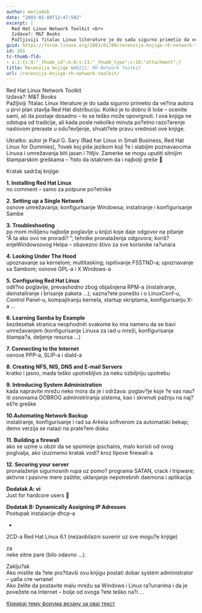```yaml
---
author: merjadok
date: "2003-01-09T12:47:50Z"
excerpt: |
  Red Hat Linux Network Toolkit <br>
  Izdava?: M&T Books
  Pažljiviji ?italac Linux literature je do sada sigurno primetio da ve?ina autora u prvi plan stavlja Red Hat distribuciju. Koliko je to dobro ili loše &#8211; ocenite sami, ali da postaje dosadno &#8211; to se teško može opovrgnuti. I ova knjiga ne odstupa od tradicije, ali kada posle nekoliko minuta po?etno razo?arenje naslovom preraste u odu?evljenje, shvati?ete pravu vrednost ove knjige.
guid: https://forum.linuxo.org/2003/01/09/recenzija-knjige-rh-network-toolkit/
id: 261
tc-thumb-fld:
- a:2:{s:9:"_thumb_id";b:0;s:11:"_thumb_type";s:10:"attachment";}
title: Recenzija knjige &#8211; RH Network Toolkit
url: /recenzija-knjige-rh-network-toolkit/
---
```

Red Hat Linux Network Toolkit  
Izdava?: M&T Books  
Pažljiviji ?italac Linux literature je do sada sigurno primetio da ve?ina autora u prvi plan stavlja Red Hat distribuciju. Koliko je to dobro ili loše &#8211; ocenite sami, ali da postaje dosadno &#8211; to se teško može opovrgnuti. I ova knjiga ne odstupa od tradicije, ali kada posle nekoliko minuta po?etno razo?arenje naslovom preraste u odu?evljenje, shvati?ete pravu vrednost ove knjige.  
<!--break-->Ukratko: autor je Paul G. Sary (Rad har Linux in Small Business, Red Hat Linux for Dummies), ?ovek koj piše jezikom koji ?e i slabijim poznavaocima Linuxa i umrežavanja biti jasan i ?itljiv. Zamerke se mogu uputiti sitnijim štamparskim greškama &#8211; ?isto da istaknem da i najbolji greše 🙂

  
  
  
Kratak sadržaj knjige:  
  
**1. Installing Red Hat Linux**  
no comment &#8211; samo za potpune po?etnike

**2. Setting up a Single Network**  
osnove umrežavanja; konfigurisanje Windowsa; instaliranje i konfigurisanje Sambe  
  
**3. Troubleshooting**  
po mom mišljenu najbolje poglavlje u knjizi koje daje odgovor na pitanje &#8220;Å ta ako ovo ne proradi? &#8221;; tehnike pronalaženja odgovora; koriš?enjeWindowsovog Helpa &#8211; obavezno štivo za sve korisnike ra?unara  
  
**4. Looking Under The Hood**  
upoznavanje sa kernelom; multitasking; ispitivanje FSSTND-a; upoznavanje sa Sambom; osnove GPL-a i X Windows-a  
  
**5. Configuring Red Hat Linux**  
odli?no poglavlje, prevashodno zbog objašnjena RPM-a (instaliranje, deinstaliranje i brisanje paketa &#8230;); sazna?ete ponešto i o LinuxConf-u, Control Panel-u, kompajliranju kernela, startup skriptama, konfigurisanju X-a &#8230;  
  
**6. Learning Samba by Example**  
šezdesetak stranica neophodnih svakome ko ima nameru da se bavi umrežavanjem (konfigurisanje Linuxa za rad u mreži, konfigurisanje štampa?a, deljenje resursa &#8230;)  
  
**7. Connecting to the Internet**  
osnove PPP-a, SLIP-a i diald-a  
  
**8. Creating NFS, NIS, DNS and E-mail Servers**  
kratko i jasno, mada teško upotrebljivo za neku ozbiljniju upotrebu  
  
**9. Introducing System Administration**  
kada napravite mrežu neko mora da je i održava: poglav?je koje ?e vas nau?iti osnovama DOBROG administriranja sistema, kao i skrenuti pažnju na naj?eš?e greške  
  
**10.Automating Network Backup**  
instaliranje, konfigurisanje i rad sa Arkeia softverom za automatski bekap; demo verzija se nalazi na prate?em disku  
  
**11. Building a firewall**  
ako se uzme u obzir da se spominje ipschains, malo koristi od ovog poglvalja, ako izuzmemo kratak vodi? kroz tipove firewall-a  
  
**12. Securing your server**  
pronalaženje sigurnosnih rupa uz pomo? programa SATAN, crack i tripware; aktivne i pasivne mere zaštite; uklanjanje nepotrebnih daemona i aplikacija  
  
**Dodatak A: vi**  
Just for hardcore users 🙂  
  
**Dodatak B: Dynamically Assigning IP Adresses**  
Postupak instalacije dhcp-a  
  
+  
2CD-a Red Hat Linux 6.1 (nezaobilazni suvenir uz sve mogu?e knjige)  
  
za  
neke sitne pare (bilo odavno &#8230;).  
  
Zaklju?ak  
Ako mislite da ?ete pro?itavši ovu knjigu postati dobar system administrator &#8211; &#1119;&#1072;&#1073;&#1072; &#1089;&#1090;&#1077; &#1095;&#1080;&#1090;&#1072;&#1083;&#1080;!  
Ako želite da postavite malu mrežu sa Windows i Linux ra?unarima i da je povežete na Internet &#8211; bolje od ovoga ?ete teško na?i &#8230;

[Креирај тему форума везану за овај текст](https://linuxo.org/nova-tema-na-forumu/?se_pid=261)